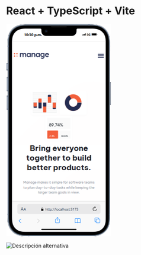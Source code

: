 # React + TypeScript + Vite

![Descripción alternativa](./public/IPhone-13-PRO-localhost.png)

![Descripción alternativa](./public/Mackbook-Air-localhost.png)


